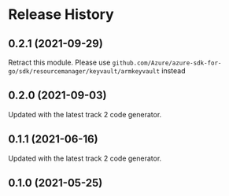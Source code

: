 # Release History

## 0.2.1 (2021-09-29)
Retract this module. Please use `github.com/Azure/azure-sdk-for-go/sdk/resourcemanager/keyvault/armkeyvault` instead

## 0.2.0 (2021-09-03)
Updated with the latest track 2 code generator.

## 0.1.1 (2021-06-16)
Updated with the latest track 2 code generator.

## 0.1.0 (2021-05-25)
